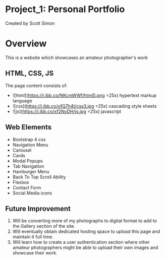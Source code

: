 # Project_1: Personal Portfolio

Created by Scott Simon 

# Overview

This is a website which showcases an amateur photographer's work

## HTML, CSS, JS

The page content consists of:
* ![html](https://i.ibb.co/NKcmWWf/html5.png =25x) hypertext markup language
* ![css](https://i.ibb.co/yfQ7h4t/css3.jpg =25x) cascading style sheets
* ![js](https://i.ibb.co/xf2NyDH/js.jpg =25x) javascript

## Web Elements

* Bootstrap 4 css
* Navigation Menu
* Carousel
* Cards
* Modal Popups
* Tab Navigation
* Hamburger Menu
* Back To Top Scroll Ability
* Flexbox
* Contact Form
* Social Media icons

## Future Improvement

1. Will be converting more of my photographs to digital format to add to the Gallery section of the site.
2. Will eventually obtain dedicated hosting space to upload this page and maintain it full time.
3. Will learn how to create a user authentication section where other amateur photographers might be able to upload their own images and showcase their work.